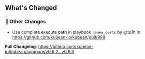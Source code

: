<!-- Release notes generated using configuration in .github/release.yml at v0.9.3 -->

## What's Changed
### 🔨 Other Changes
* Use complete execute path in playbook `renew_certs` by @tu1h in https://github.com/kubean-io/kubean/pull/988


**Full Changelog**: https://github.com/kubean-io/kubean/compare/v0.9.2...v0.9.3
